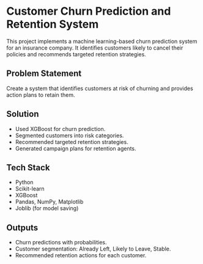 # Customer Churn Prediction and Retention System

This project implements a machine learning-based churn prediction system for an insurance company. It identifies customers likely to cancel their policies and recommends targeted retention strategies.

## Problem Statement

Create a system that identifies customers at risk of churning and provides action plans to retain them.

## Solution

- Used XGBoost for churn prediction.
- Segmented customers into risk categories.
- Recommended targeted retention strategies.
- Generated campaign plans for retention agents.

## Tech Stack

- Python
- Scikit-learn
- XGBoost
- Pandas, NumPy, Matplotlib
- Joblib (for model saving)

## Outputs

- Churn predictions with probabilities.
- Customer segmentation: Already Left, Likely to Leave, Stable.
- Recommended retention actions for each customer.

